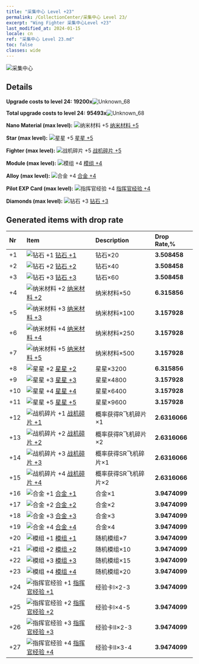 ```yaml
---
title: "采集中心 Level +23"
permalink: /CollectionCenter/采集中心 Level 23/
excerpt: "Wing Fighter 采集中心Level +23"
last_modified_at: 2024-01-15
locale: cn
ref: "采集中心 Level 23.md"
toc: false
classes: wide
---
```



  ![采集中心](/images/bh_img6.png)

## Details

 **Upgrade costs to level 24:** **19200x**![Unknown_68](/images/item/bh_img25_p.png)

 **Total upgrade costs to level 24:** **95493x**![Unknown_68](/images/item/bh_img25_p.png)

 **Nano Material (max level):** ![纳米材料 +5](/images/cc/CC_Nano_Material_5_p.png) [纳米材料 +5](/CollectionCenter/纳米材料_5/)

 **Star (max level):** ![星星 +5](/images/cc/CC_Star_5_p.png) [星星 +5](/CollectionCenter/星星_5/)

 **Fighter (max level):** ![战机碎片 +5](/images/cc/CC_Fighter_Shard_5_p.png) [战机碎片 +5](/CollectionCenter/战机碎片_5/)

 **Module (max level):** ![模组 +4](/images/cc/CC_Module_4_p.png) [模组 +4](/CollectionCenter/模组_4/)

 **Alloy (max level):** ![合金 +4](/images/cc/CC_Alloy_Plate_4_p.png) [合金 +4](/CollectionCenter/合金_4/)

 **Pilot EXP Card (max level):** ![指挥官经验 +4](/images/cc/CC_Pilot_EXP_Card_4_p.png) [指挥官经验 +4](/CollectionCenter/指挥官经验_4/)

 **Diamonds (max level):** ![钻石 +3](/images/cc/CC_Diamond_3_p.png) [钻石 +3](/CollectionCenter/钻石_3/)

## Generated items with drop rate

  |  Nr |     Item   |    Description   |  Drop Rate,% |
  |:----|:-----------|:-----------------|:-------------|
  | +1 | ![钻石 +1](/images/cc/CC_Diamond_1_p.png) [钻石 +1](/CollectionCenter/钻石_1/) | 钻石×20 | **3.508458** |
  | +2 | ![钻石 +2](/images/cc/CC_Diamond_2_p.png) [钻石 +2](/CollectionCenter/钻石_2/) | 钻石×40 | **3.508458** |
  | +3 | ![钻石 +3](/images/cc/CC_Diamond_3_p.png) [钻石 +3](/CollectionCenter/钻石_3/) | 钻石×60 | **3.508458** |
  | +4 | ![纳米材料 +2](/images/cc/CC_Nano_Material_2_p.png) [纳米材料 +2](/CollectionCenter/纳米材料_2/) | 纳米材料×50 | **6.315856** |
  | +5 | ![纳米材料 +3](/images/cc/CC_Nano_Material_3_p.png) [纳米材料 +3](/CollectionCenter/纳米材料_3/) | 纳米材料×100 | **3.157928** |
  | +6 | ![纳米材料 +4](/images/cc/CC_Nano_Material_4_p.png) [纳米材料 +4](/CollectionCenter/纳米材料_4/) | 纳米材料×250 | **3.157928** |
  | +7 | ![纳米材料 +5](/images/cc/CC_Nano_Material_5_p.png) [纳米材料 +5](/CollectionCenter/纳米材料_5/) | 纳米材料×500 | **3.157928** |
  | +8 | ![星星 +2](/images/cc/CC_Star_2_p.png) [星星 +2](/CollectionCenter/星星_2/) | 星星×3200 | **6.315856** |
  | +9 | ![星星 +3](/images/cc/CC_Star_3_p.png) [星星 +3](/CollectionCenter/星星_3/) | 星星×4800 | **3.157928** |
  | +10 | ![星星 +4](/images/cc/CC_Star_4_p.png) [星星 +4](/CollectionCenter/星星_4/) | 星星×6400 | **3.157928** |
  | +11 | ![星星 +5](/images/cc/CC_Star_5_p.png) [星星 +5](/CollectionCenter/星星_5/) | 星星×9600 | **3.157928** |
  | +12 | ![战机碎片 +1](/images/cc/CC_Fighter_Shard_1_p.png) [战机碎片 +1](/CollectionCenter/战机碎片_1/) | 概率获得R飞机碎片×1 | **2.6316066** |
  | +13 | ![战机碎片 +2](/images/cc/CC_Fighter_Shard_2_p.png) [战机碎片 +2](/CollectionCenter/战机碎片_2/) | 概率获得R飞机碎片×2 | **2.6316066** |
  | +14 | ![战机碎片 +3](/images/cc/CC_Fighter_Shard_3_p.png) [战机碎片 +3](/CollectionCenter/战机碎片_3/) | 概率获得SR飞机碎片×1 | **2.6316066** |
  | +15 | ![战机碎片 +4](/images/cc/CC_Fighter_Shard_4_p.png) [战机碎片 +4](/CollectionCenter/战机碎片_4/) | 概率获得SR飞机碎片×2 | **2.6316066** |
  | +16 | ![合金 +1](/images/cc/CC_Alloy_Plate_1_p.png) [合金 +1](/CollectionCenter/合金_1/) | 合金×1 | **3.9474099** |
  | +17 | ![合金 +2](/images/cc/CC_Alloy_Plate_2_p.png) [合金 +2](/CollectionCenter/合金_2/) | 合金×2 | **3.9474099** |
  | +18 | ![合金 +3](/images/cc/CC_Alloy_Plate_3_p.png) [合金 +3](/CollectionCenter/合金_3/) | 合金×3 | **3.9474099** |
  | +19 | ![合金 +4](/images/cc/CC_Alloy_Plate_4_p.png) [合金 +4](/CollectionCenter/合金_4/) | 合金×4 | **3.9474099** |
  | +20 | ![模组 +1](/images/cc/CC_Module_1_p.png) [模组 +1](/CollectionCenter/模组_1/) | 随机模组×7 | **3.9474099** |
  | +21 | ![模组 +2](/images/cc/CC_Module_2_p.png) [模组 +2](/CollectionCenter/模组_2/) | 随机模组×10 | **3.9474099** |
  | +22 | ![模组 +3](/images/cc/CC_Module_3_p.png) [模组 +3](/CollectionCenter/模组_3/) | 随机模组×15 | **3.9474099** |
  | +23 | ![模组 +4](/images/cc/CC_Module_4_p.png) [模组 +4](/CollectionCenter/模组_4/) | 随机模组×20 | **3.9474099** |
  | +24 | ![指挥官经验 +1](/images/cc/CC_Pilot_EXP_Card_1_p.png) [指挥官经验 +1](/CollectionCenter/指挥官经验_1/) | 经验卡I×2-3 | **3.9474099** |
  | +25 | ![指挥官经验 +2](/images/cc/CC_Pilot_EXP_Card_2_p.png) [指挥官经验 +2](/CollectionCenter/指挥官经验_2/) | 经验卡I×4-5 | **3.9474099** |
  | +26 | ![指挥官经验 +3](/images/cc/CC_Pilot_EXP_Card_3_p.png) [指挥官经验 +3](/CollectionCenter/指挥官经验_3/) | 经验卡II×2-3 | **3.9474099** |
  | +27 | ![指挥官经验 +4](/images/cc/CC_Pilot_EXP_Card_4_p.png) [指挥官经验 +4](/CollectionCenter/指挥官经验_4/) | 经验卡II×3-4 | **3.9474099** |


